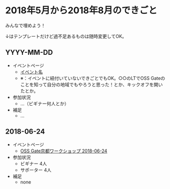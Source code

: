 # 2018年5月から2018年8月のできごと

みんなで埋めよう！

↓はテンプレートだけど過不足あるものは随時変更してOK。

## YYYY-MM-DD

* イベントページ
  * [イベント名](https://oss-gate.doorkeeper.jp/events/EVENT_ID)
  * ※：イベントに紐付いていないできごとでもOK。○○のLTでOSS Gateのことを知って自分の地域でもやろうと思った！とか、キックオフを開いたとか。
* 参加状況
  * ...（ビギナー何人とか）
* 補足
  * ...


## 2018-06-24

* イベントページ
  * [OSS Gate京都ワークショップ 2018-06-24](https://oss-gate.doorkeeper.jp/events/73313)
* 参加状況
  * ビギナー 4人
  * サポーター 4人
* 補足
  * none
